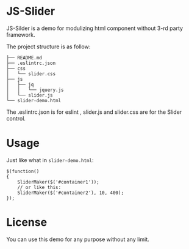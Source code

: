 # JS-Slider

JS-Silder is a demo for modulizing html component without 3-rd party framework.

The project structure is as follow:

    ├── README.md
    ├── .eslintrc.json
    ├── css
    │   └── slider.css
    ├── js
    │   ├── jq
    │   │   └── jquery.js
    │   └── slider.js
    └── slider-demo.html

The .eslintrc.json is for eslint , slider.js and slider.css are for the Slider control.

# Usage

Just like what in `slider-demo.html`:

    $(function()
    {
        SliderMaker($('#container1'));
        // or like this:
        SliderMaker($('#container2'), 10, 400);
    });

# License

You can use this demo for any purpose without any limit.

